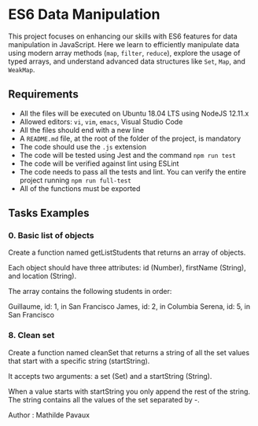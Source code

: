 # ES6 Data Manipulation

This project focuses on enhancing our skills with ES6 features for data manipulation in JavaScript. Here we learn to efficiently manipulate data using modern array methods (`map`, `filter`, `reduce`), explore the usage of typed arrays, and understand advanced data structures like `Set`, `Map`, and `WeakMap`.

## Requirements
- All the files will be executed on Ubuntu 18.04 LTS using NodeJS 12.11.x
- Allowed editors: `vi`, `vim`, `emacs`, Visual Studio Code
- All the files should end with a new line
- A `README.md` file, at the root of the folder of the project, is mandatory
- The code should use the `.js` extension
- The code will be tested using Jest and the command `npm run test`
- The code will be verified against lint using ESLint
- The code needs to pass all the tests and lint. You can verify the entire project running `npm run full-test`
- All of the functions must be exported

## Tasks Examples

### 0. Basic list of objects

Create a function named getListStudents that returns an array of objects.

Each object should have three attributes: id (Number), firstName (String), and location (String).

The array contains the following students in order:

Guillaume, id: 1, in San Francisco
James, id: 2, in Columbia
Serena, id: 5, in San Francisco

### 8. Clean set

Create a function named cleanSet that returns a string of all the set values that start with a specific string (startString).

It accepts two arguments: a set (Set) and a startString (String).

When a value starts with startString you only append the rest of the string. The string contains all the values of the set separated by -.

Author : Mathilde Pavaux
